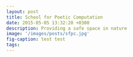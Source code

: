 ```yaml
---
layout: post
title: School for Poetic Computation
date: 2015-05-05 13:32:20 +0300
description: Providing a safe space in nature
image: '/images/posts/sfpc.jpg'
fig-caption: test test
tags: 
---
```

